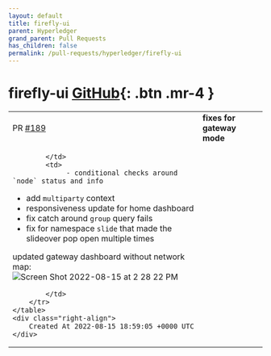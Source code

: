 ```yaml
---
layout: default
title: firefly-ui
parent: Hyperledger
grand_parent: Pull Requests
has_children: false
permalink: /pull-requests/hyperledger/firefly-ui
---
```


# firefly-ui <span class="fs-3 right-align">[GitHub](https://github.com/hyperledger/firefly-ui){: .btn .mr-4 }</span>


<div>
    <table>
        <tr>
            <td>
                PR <a href="https://github.com/hyperledger/firefly-ui/pull/189" class=".btn">#189</a>
            </td>
            <td>
                <b>
                    fixes for gateway mode
                </b>
            </td>
        </tr>
        <tr>
            <td>
                
            </td>
            <td>
                 - conditional checks around `node` status and info
 - add `multiparty` context
 - responsiveness update for home dashboard
 - fix catch around `group` query fails
 - fix for namespace `slide` that made the slideover pop open multiple times



updated gateway dashboard without network map:
![Screen Shot 2022-08-15 at 2 28 22 PM](https://user-images.githubusercontent.com/10987380/184698552-ccc4e860-6cb3-480a-8aa6-14151803a53a.png)


            </td>
        </tr>
    </table>
    <div class="right-align">
        Created At 2022-08-15 18:59:05 +0000 UTC
    </div>
</div>

